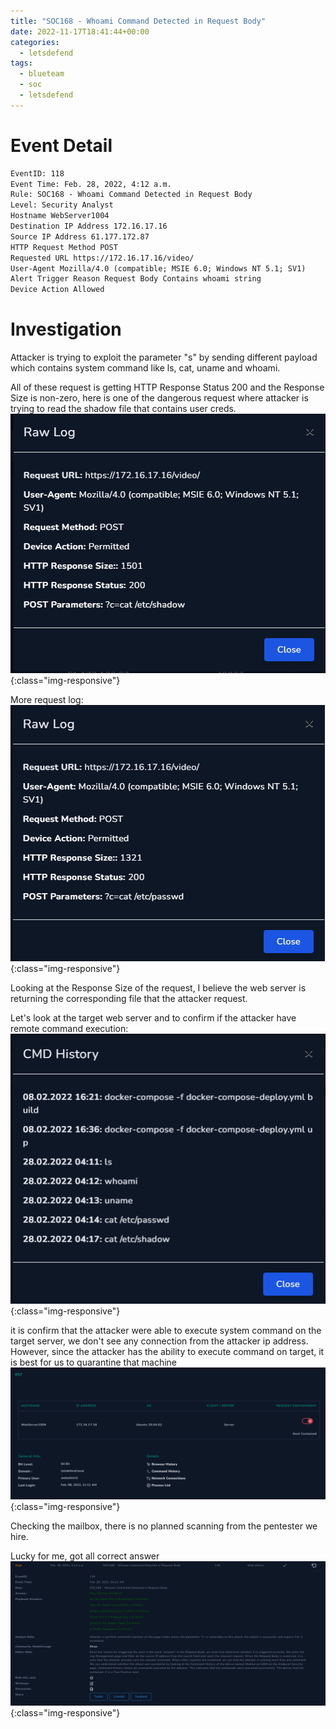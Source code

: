 ```yaml
---
title: "SOC168 - Whoami Command Detected in Request Body"
date: 2022-11-17T18:41:44+00:00	
categories:
  - letsdefend
tags:
  - blueteam
  - soc
  - letsdefend
---
```


# Event Detail
```txt
EventID: 118
Event Time: Feb. 28, 2022, 4:12 a.m.
Rule: SOC168 - Whoami Command Detected in Request Body
Level: Security Analyst
Hostname WebServer1004
Destination IP Address 172.16.17.16
Source IP Address 61.177.172.87
HTTP Request Method POST
Requested URL https://172.16.17.16/video/
User-Agent Mozilla/4.0 (compatible; MSIE 6.0; Windows NT 5.1; SV1)
Alert Trigger Reason Request Body Contains whoami string
Device Action Allowed
```


# Investigation

Attacker is trying to exploit the parameter "s" by sending different payload which contains system command like ls, cat, uname and whoami.

All of these request is getting HTTP Response Status 200 and the Response Size is non-zero, here is one of the dangerous request where attacker is trying to read the shadow file that contains user creds.
![Log1](/assets/images/Pasted_image_20221112005247.png){:class="img-responsive"}

More request log:
![Log 2](/assets/images/Pasted_image_20221112005519.png){:class="img-responsive"}

Looking at the Response Size of the request, I believe the web server is returning the corresponding file that the attacker request.

Let's look at the target web server and to confirm if the attacker have remote command execution:
![Log 3](/assets/images/Pasted_image_20221112005802.png){:class="img-responsive"}

it is confirm that the attacker were able to execute system command on the target server, we don't see any connection from the attacker ip address. However, since the attacker has the ability to execute command on target, it is best for us to quarantine that machine
![Log 4](/assets/images/Pasted_image_20221112010151.png){:class="img-responsive"}

Checking the mailbox, there is no planned scanning from the pentester we hire.

Lucky for me, got all correct answer
![Result](/assets/images/Pasted_image_20221112010409.png){:class="img-responsive"}
